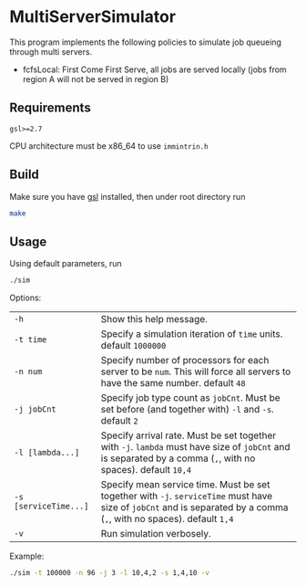 # MultiServerSimulator

This program implements the following policies to simulate job queueing through multi servers.

- fcfsLocal: First Come First Serve, all jobs are served locally (jobs from region A will not be served in region B)

## Requirements

`gsl>=2.7`

CPU architecture must be x86_64 to use `immintrin.h`

## Build

Make sure you have [gsl](https://www.gnu.org/software/gsl/) installed, then under root directory run 
```bash
make
```

## Usage

Using default parameters, run 
```bash
./sim
```

Options:

<table>
	<tr>
		<td><code>-h</code></td>
		<td>Show this help message.</td>
	</tr>
  <tr>
    <td><code>-t time</code></td>
    <td>Specify a simulation iteration of <code>time</code> units. default <code>1000000</code></td>
  </tr>
  <tr>
    <td><code>-n num</code></td>
    <td>Specify number of processors for each server to be <code>num</code>. This will force all servers to have the same number. default <code>48</code></td>
  </tr>
  <tr>
    <td><code>-j jobCnt</code></td>
    <td>Specify job type count as <code>jobCnt</code>. Must be set before (and together with) <code>-l</code> and <code>-s</code>. default <code>2</code></td>
  </tr>
  <tr>
    <td><code>-l [lambda...]</code></td>
    <td>Specify arrival rate. Must be set together with <code>-j</code>. <code>lambda</code> must have size of <code>jobCnt</code> and is separated by a comma (<code>,</code>, with no spaces). default <code>10,4</code></td>
  </tr>
  <tr>
    <td><code>-s [serviceTime...]</code></td>
    <td>Specify mean service time. Must be set together with <code>-j</code>. <code>serviceTime</code> must have size of <code>jobCnt</code> and is separated by a comma (<code>,</code>, with no spaces). default <code>1,4</code></td>
  </tr>
  <tr>
    <td><code>-v</code></td>
    <td>Run simulation verbosely.</td>
  </tr>
<table>

Example:
```bash
./sim -t 100000 -n 96 -j 3 -l 10,4,2 -s 1,4,10 -v
```
